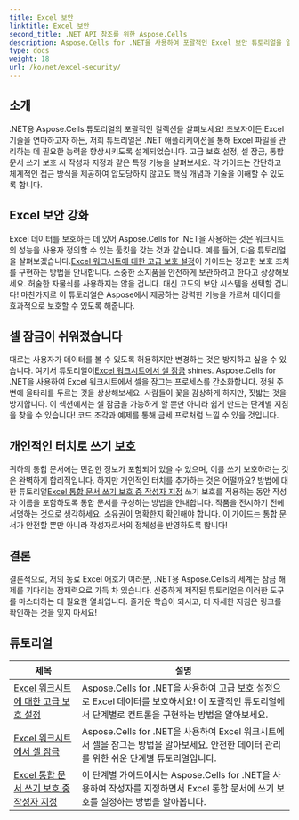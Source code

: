 ```yaml
---
title: Excel 보안
linktitle: Excel 보안
second_title: .NET API 참조를 위한 Aspose.Cells
description: Aspose.Cells for .NET을 사용하여 포괄적인 Excel 보안 튜토리얼을 알아보세요. Excel 파일을 보호하고 민감한 데이터에 대한 액세스를 제어하세요.
type: docs
weight: 18
url: /ko/net/excel-security/
---
```

## 소개

.NET용 Aspose.Cells 튜토리얼의 포괄적인 컬렉션을 살펴보세요! 초보자이든 Excel 기술을 연마하고자 하든, 저희 튜토리얼은 .NET 애플리케이션을 통해 Excel 파일을 관리하는 데 필요한 능력을 향상시키도록 설계되었습니다. 고급 보호 설정, 셀 잠금, 통합 문서 쓰기 보호 시 작성자 지정과 같은 특정 기능을 살펴보세요. 각 가이드는 간단하고 체계적인 접근 방식을 제공하여 압도당하지 않고도 핵심 개념과 기술을 이해할 수 있도록 합니다. 

## Excel 보안 강화 

 Excel 데이터를 보호하는 데 있어 Aspose.Cells for .NET을 사용하는 것은 워크시트의 성능을 사용자 정의할 수 있는 툴킷을 갖는 것과 같습니다. 예를 들어, 다음 튜토리얼을 살펴보겠습니다.[Excel 워크시트에 대한 고급 보호 설정](./advanced-protection-settings-for-excel-worksheet/)이 가이드는 정교한 보호 조치를 구현하는 방법을 안내합니다. 소중한 소지품을 안전하게 보관하려고 한다고 상상해보세요. 허술한 자물쇠를 사용하지는 않을 겁니다. 대신 고도의 보안 시스템을 선택할 겁니다! 마찬가지로 이 튜토리얼은 Aspose에서 제공하는 강력한 기능을 가르쳐 데이터를 효과적으로 보호할 수 있도록 해줍니다.

## 셀 잠금이 쉬워졌습니다  

 때로는 사용자가 데이터를 볼 수 있도록 허용하지만 변경하는 것은 방지하고 싶을 수 있습니다. 여기서 튜토리얼이[Excel 워크시트에서 셀 잠금](./lock-cell-in-excel-worksheet/) shines. Aspose.Cells for .NET을 사용하여 Excel 워크시트에서 셀을 잠그는 프로세스를 간소화합니다. 정원 주변에 울타리를 두르는 것을 상상해보세요. 사람들이 꽃을 감상하게 하지만, 짓밟는 것을 방지합니다. 이 섹션에서는 셀 잠금을 가능하게 할 뿐만 아니라 쉽게 만드는 단계별 지침을 찾을 수 있습니다! 코드 조각과 예제를 통해 금세 프로처럼 느낄 수 있을 것입니다.

## 개인적인 터치로 쓰기 보호  

귀하의 통합 문서에는 민감한 정보가 포함되어 있을 수 있으며, 이를 쓰기 보호하려는 것은 완벽하게 합리적입니다. 하지만 개인적인 터치를 추가하는 것은 어떨까요? 방법에 대한 튜토리얼[Excel 통합 문서 쓰기 보호 중 작성자 지정](./specify-author-while-write-protecting-excel-workbook/) 쓰기 보호를 적용하는 동안 작성자 이름을 포함하도록 통합 문서를 구성하는 방법을 안내합니다. 작품을 전시하기 전에 서명하는 것으로 생각하세요. 소유권이 명확한지 확인해야 합니다. 이 가이드는 통합 문서가 안전할 뿐만 아니라 작성자로서의 정체성을 반영하도록 합니다!

## 결론 

결론적으로, 저의 동료 Excel 애호가 여러분, .NET용 Aspose.Cells의 세계는 잠금 해제를 기다리는 잠재력으로 가득 차 있습니다. 신중하게 제작된 튜토리얼은 이러한 도구를 마스터하는 데 필요한 열쇠입니다. 즐거운 학습이 되시고, 더 자세한 지침은 링크를 확인하는 것을 잊지 마세요!


## 튜토리얼 
| 제목 | 설명 |
| --- | --- |
| [Excel 워크시트에 대한 고급 보호 설정](./advanced-protection-settings-for-excel-worksheet/) | Aspose.Cells for .NET을 사용하여 고급 보호 설정으로 Excel 데이터를 보호하세요! 이 포괄적인 튜토리얼에서 단계별로 컨트롤을 구현하는 방법을 알아보세요. |  
| [Excel 워크시트에서 셀 잠금](./lock-cell-in-excel-worksheet/) | Aspose.Cells for .NET을 사용하여 Excel 워크시트에서 셀을 잠그는 방법을 알아보세요. 안전한 데이터 관리를 위한 쉬운 단계별 튜토리얼입니다. |  
| [Excel 통합 문서 쓰기 보호 중 작성자 지정](./specify-author-while-write-protecting-excel-workbook/) | 이 단계별 가이드에서는 Aspose.Cells for .NET을 사용하여 작성자를 지정하면서 Excel 통합 문서에 쓰기 보호를 설정하는 방법을 알아봅니다. |  